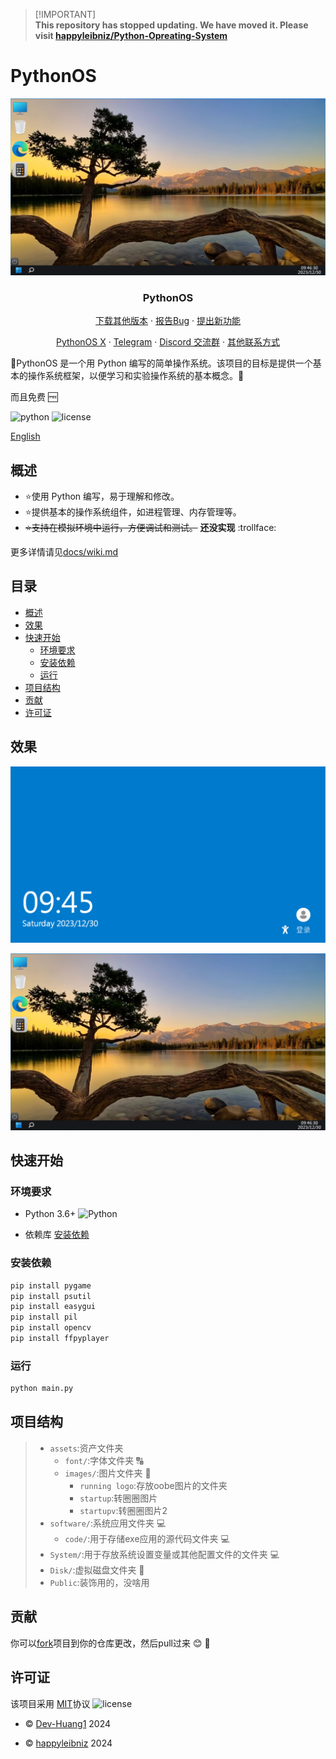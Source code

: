 > [!IMPORTANT]\
> __This repository has stopped updating. We have moved it. Please visit [happyleibniz/Python-Opreating-System](https://github.com/happyleibniz/Python-Operating-System)__


# PythonOS

<div align="center">
<p align="center">
    
  ![img1](docs/img/desktop.png)
  
  <h3 align="center">PythonOS</h3>   
  <a href="https://github.com/Github-Huangshaoqi/PythonOS/releases">下载其他版本</a>
    ·
  <a href="https://github.com/Github-Huangshaoqi/PythonOS/issues">报告Bug</a>
    ·
  <a href="https://github.com/Github-Huangshaoqi/PythonOS/issues">提出新功能</a>
</p>
</div>

<div align="center">
<p align="center">
  <a href="https://twitter.com/Python_OS">PythonOS X</a>
    ·
  <a href="https://t.me/PythonOS">Telegram</a>
   ·
  <a href="https://discord.gg/sbKMNhuvYt">Discord 交流群</a>
    ·
  <a href="https://link.xyehr.cn">其他联系方式</a>
</p>
</div>

:tada:PythonOS 是一个用 Python 编写的简单操作系统。该项目的目标是提供一个基本的操作系统框架，以便学习和实验操作系统的基本概念。:tada:

而且免费 :free:

![python](https://img.shields.io/badge/python-%3E%3D3-brightgreen
)
![license](https://img.shields.io/badge/license-MIT-blue
)

[English](README_EN.md)

## 概述

- :star:使用 Python 编写，易于理解和修改。
- :star:提供基本的操作系统组件，如进程管理、内存管理等。
- ~~:star:支持在模拟环境中运行，方便调试和测试。~~ **还没实现** :trollface:

更多详情请见[docs/wiki.md](docs/wiki.md)

## 目录

- [概述](#概述)
- [效果](#效果)
- [快速开始](#快速开始)
  - [环境要求](#环境要求)
  - [安装依赖](#安装依赖)
  - [运行](#运行)
- [项目结构](#项目结构)
- [贡献](#贡献)
- [许可证](#许可证)

## 效果

![img2](docs/img/suopin.png)

![img3](docs/img/desktop.png)

## 快速开始

### 环境要求

- Python 3.6+ ![Python](https://img.shields.io/badge/Python-%3E%3D3.6-brightgreen)

- 依赖库 [安装依赖](#安装依赖)

### 安装依赖

```bash
pip install pygame
pip install psutil
pip install easygui
pip install pil
pip install opencv
pip install ffpyplayer
```

### 运行

```bash
python main.py
```


## 项目结构
> - `assets`:资产文件夹
>     - `font/`:字体文件夹 :capital_abcd:
>     - `images/`:图片文件夹 :flower_playing_cards:
>         - `running logo`:存放oobe图片的文件夹
>         - `startup`:转圈圈图片
>         - `startupv`:转圈圈图片2 
> - `software/`:系统应用文件夹 :computer:
>   - `code/`:用于存储exe应用的源代码文件夹 :computer:
> - `System/`:用于存放系统设置变量或其他配置文件的文件夹 :computer:
> - `Disk/`:虚拟磁盘文件夹 💾
> - `Public`:装饰用的，没啥用

## 贡献
你可以[fork](https://github.com/Github-Huangshaoqi/PythonOS/fork)项目到你的仓库更改，然后pull过来 :blush: :tada:

## 许可证
该项目采用 [MIT](https://github.com/Github-Huangshaoqi/PythonOS?tab=MIT-1-ov-file)协议 ![license](https://img.shields.io/badge/license-MIT-blue)

- :copyright:  [Dev-Huang1](https://github.com/Dev-Huang1) 2024

- :copyright:  [happyleibniz](https://github.com/happyleibniz) 2024
